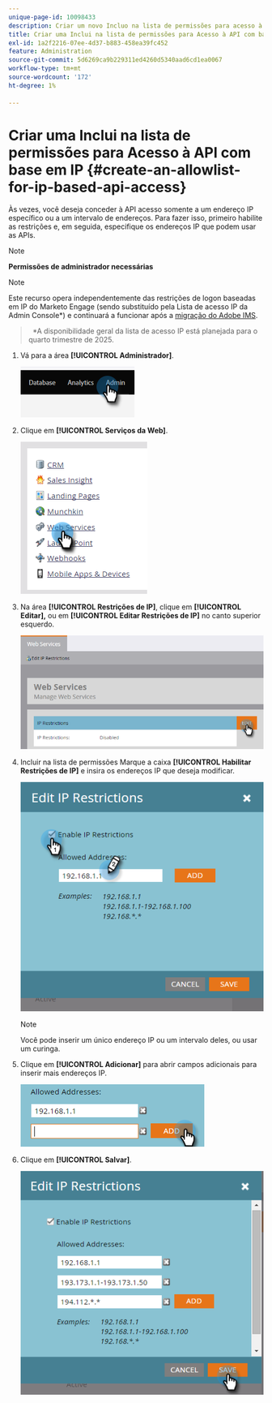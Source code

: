 ```yaml
---
unique-page-id: 10098433
description: Criar um novo Incluo na lista de permissões para acesso à API com base em IP - Documentação do Marketo - Documentação do produto
title: Criar uma Inclui na lista de permissões para Acesso à API com base em IP
exl-id: 1a2f2216-07ee-4d37-b883-458ea39fc452
feature: Administration
source-git-commit: 5d6269ca9b229311ed4260d5340aad6cd1ea0067
workflow-type: tm+mt
source-wordcount: '172'
ht-degree: 1%

---
```


# Criar uma Inclui na lista de permissões para Acesso à API com base em IP {#create-an-allowlist-for-ip-based-api-access}

Às vezes, você deseja conceder à API acesso somente a um endereço IP específico ou a um intervalo de endereços. Para fazer isso, primeiro habilite as restrições e, em seguida, especifique os endereços IP que podem usar as APIs.

>[!NOTE]
>
>**Permissões de administrador necessárias**

>[!NOTE]
>
>Este recurso opera independentemente das restrições de logon baseadas em IP do Marketo Engage (sendo substituído pela Lista de acesso IP da Admin Console*) e continuará a funcionar após a [migração do Adobe IMS](/help/marketo/product-docs/administration/marketo-with-adobe-identity/adobe-identity-management-overview.md).
>> 
>>&#42;A disponibilidade geral da lista de acesso IP está planejada para o quarto trimestre de 2025.

1. Vá para a área **[!UICONTROL Administrador]**.

   ![](assets/create-an-allowlist-for-ip-based-api-access-1.png)

1. Clique em **[!UICONTROL Serviços da Web]**.

   ![](assets/create-an-allowlist-for-ip-based-api-access-2.png)

1. Na área **[!UICONTROL Restrições de IP]**, clique em **[!UICONTROL Editar],** ou em **[!UICONTROL Editar Restrições de IP]** no canto superior esquerdo.

   ![](assets/create-an-allowlist-for-ip-based-api-access-3.png)

1. Incluir na lista de permissões Marque a caixa **[!UICONTROL Habilitar Restrições de IP]** e insira os endereços IP que deseja modificar.

   ![](assets/create-an-allowlist-for-ip-based-api-access-4.png)

   >[!NOTE]
   >
   >Você pode inserir um único endereço IP ou um intervalo deles, ou usar um curinga.

1. Clique em **[!UICONTROL Adicionar]** para abrir campos adicionais para inserir mais endereços IP.

   ![](assets/create-an-allowlist-for-ip-based-api-access-5.png)

1. Clique em **[!UICONTROL Salvar]**.

   ![](assets/create-an-allowlist-for-ip-based-api-access-6.png)
